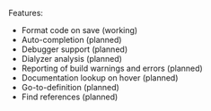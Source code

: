 Features:
  - Format code on save (working)
  - Auto-completion (planned)
  - Debugger support (planned)
  - Dialyzer analysis (planned)
  - Reporting of build warnings and errors (planned)
  - Documentation lookup on hover (planned)
  - Go-to-definition (planned)
  - Find references (planned)
